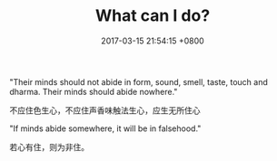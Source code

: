 ﻿---
layout: post
title:  "What can I do?"
date:   2017-03-15 21:54:15 +0800
categories: jekyll update
---
"Their minds should not abide in form, sound, smell, taste, touch and dharma. Their minds should abide nowhere."

不应住色生心，不应住声香味触法生心，应生无所住心

"If minds abide somewhere, it will be in falsehood."

若心有住，则为非住。

[jekyll-docs]: https://jekyllrb.com/docs/home
[jekyll-gh]:   https://github.com/jekyll/jekyll
[jekyll-talk]: https://talk.jekyllrb.com/